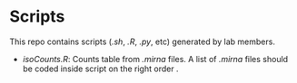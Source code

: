# Scripts

This repo contains scripts (*.sh*, *.R*, *.py*, etc) generated by lab members.

- *isoCounts.R*: Counts table from *.mirna* files. A list of *.mirna* files should be coded inside script on the right order . 
